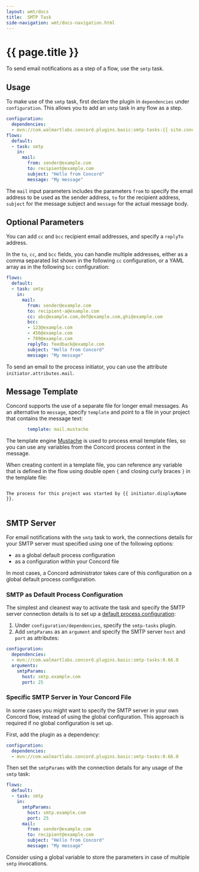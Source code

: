 ```yaml
---
layout: wmt/docs
title:  SMTP Task
side-navigation: wmt/docs-navigation.html
---
```


# {{ page.title }}

To send email notifications as a step of a flow, use the `smtp` task.

## Usage

To make use of the `smtp` task, first declare the plugin in `dependencies` under
`configuration`. This allows you to add an `smtp` task in any flow as a step.

```yaml
configuration:
  dependencies:
  - mvn://com.walmartlabs.concord.plugins.basic:smtp-tasks:{{ site.concord_core_version }}
flows:
  default:
  - task: smtp
    in:
      mail:
        from: sender@example.com
        to: recipient@example.com
        subject: "Hello from Concord"
        message: "My message"
```

The `mail` input parameters includes the parameters `from` to specify the email
address to be used as the sender address, `to` for the recipient address,
`subject` for the message subject and `message` for the actual message body.

## Optional Parameters

You can add `cc` and `bcc` recipient email addresses, and  specify 
a `replyTo` address.

In the `to`, `cc`, and `bcc` fields, you can handle multiple addresses, either as 
a comma separated list shown in the following `cc` configuration, or a YAML array 
as in the following `bcc` configuration:

```yaml
flows:
  default:
  - task: smtp
    in:
      mail:
        from: sender@example.com
        to: recipient-a@example.com
        cc: abc@example.com,def@example.com,ghi@example.com
        bcc:
        - 123@example.com
        - 456@example.com
        - 789@example.com
        replyTo: feedback@example.com
        subject: "Hello from Concord"
        message: "My message"
```

To send an email to the process initiator, you can use the
attribute `initiator.attributes.mail`.

## Message Template

Concord supports the use of a separate file for longer email messages. As an
alternative to `message`, specify `template` and point to a file in your project
that contains the message text:

```yaml
        template: mail.mustache
```

The template engine [Mustache](https://mustache.github.io/) is used to process
email template files, so you can use any variables from the Concord process
context in the message.

When creating content in a template file, you can reference any variable that is
defined in the flow using double open `{` and closing curly braces `}` in the
template file:

<pre>
<code>
The process for this project was started by &#123;&#123; initiator.displayName  &#125;&#125;.
</code>
</pre>

## SMTP Server

For email notifications with the `smtp` task to work, the connections details
for your SMTP server must specified using one of the following options:

- as a global default process configuration
- as a configuration within your Concord file

In most cases, a Concord administrator takes care of this configuration on a
global default process configuration.

### SMTP as Default Process Configuration
 
The simplest and cleanest way to activate the task and specify the SMTP server
connection details is to set up a
[default process configuration](../getting-started/configuration.html#default-process-variable):

1. Under `configuration/dependencies`, specify the `smtp-tasks` plugin. 
2. Add `smtpParams` as an `argument` and specify the SMTP server `host` and 
`port` as attributes:

```yaml
configuration:
  dependencies:
  - mvn://com.walmartlabs.concord.plugins.basic:smtp-tasks:0.66.0
  arguments:
    smtpParams:
      host: smtp.example.com
      port: 25
```

### Specific SMTP Server in Your Concord File

In some cases you might want to specify the SMTP server in your own Concord
flow, instead of using the global configuration. This approach is required if no
global configuration is set up.

First, add the plugin as a dependency:

```yaml
configuration:
  dependencies:
  - mvn://com.walmartlabs.concord.plugins.basic:smtp-tasks:0.66.0
```
 
Then set the `smtpParams` with the connection details for any usage of
the `smtp` task:

```yaml
flows:
  default:
  - task: smtp
    in:
      smtpParams:
        host: smtp.example.com
        port: 25
      mail:
        from: sender@example.com
        to: recipient@example.com
        subject: "Hello from Concord"
        message: "My message"
```

Consider using a global variable to store the parameters in case of multiple
`smtp` invocations.
